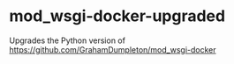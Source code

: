 # mod_wsgi-docker-upgraded
Upgrades the Python version of https://github.com/GrahamDumpleton/mod_wsgi-docker
